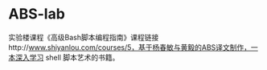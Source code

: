 ABS-lab
=======

实验楼课程《高级Bash脚本编程指南》课程链接http://www.shiyanlou.com/courses/5，基于杨春敏与黄毅的ABS译文制作，一本深入学习 shell 脚本艺术的书籍。
